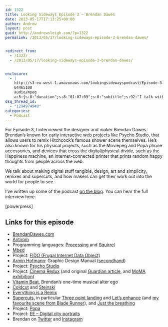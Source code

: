 ```yaml
---
id: 1322
title: Looking Sideways Episode 3 — Brendan Dawes
date: 2013-05-17T17:13:25+00:00
author: Andrew
layout: post
guid: http://andrewsleigh.com/?p=1322
permalink: /2013/05/17/looking-sideways-episode-3-brendan-dawes/


redirect_from:
  - /1322/
  - /2013/05/17/looking-sideways-episode-3-brendan-dawes/


enclosure:
  - |
    http://s3-eu-west-1.amazonaws.com/lookingsidewayspodcast/Episode-3-Brendan-Dawes-Interview.mp3
    64465108
    audio/mpeg
    a:5:{s:8:"duration";s:8:"01:07:09";s:8:"subtitle";s:92:"I talk with Brendan Dawes: designer and maker, and self-confessed 'filler-in of rectangles'.";s:7:"summary";s:283:"This week, I interview the designer and maker Brendan Dawes for my podcast, Looking Sideways. We talk about simplicity in art and design, remixing culture and wrestling supercuts, publishing early and the nice things that happen when you get your work out there for the world to see.";s:8:"keywords";s:29:"maker, brendan, dawes, design";s:6:"author";s:13:"Andrew Sleigh";}
dsq_thread_id:
  - "1294974948"
categories:
  - Podcast
---
```

For Episode 3, I interviewed the designer and maker Brendan Dawes. Brendan&#8217;s known for early interactive web projects like Psycho Studio, that allows users to remix Hitchcock&#8217;s famous shower scene themselves. He&#8217;s also known for his physical projects, such as the Moviepeg and Popa phone accessories, and devices that cross the digital/physical divide, such as the Happiness machine, an internet-connected printer that prints random happy thoughts from people across the web.

We talk about making digital stuff tangible, design, art and simplicity, remixes and supercuts, and how makers can get their work out into the world for people to see.<!--more-->

I&#8217;ve written up some of the podcast [on the blog](/2013/05/17/brendan-dawes-sharing-your-work/). You can hear the full interview here.

<div class="podcast_player">
  [powerpress]
</div>

## Links for this episode

  * [BrendanDawes.com](http://brendandawes.com)
  * [Antirom](http://www.antirom.com)
  * Programming languages: [Processing](http://www.processing.org) and [Squirrel](http://www.squirrel-lang.org)
  * [Mbed](http://mbed.org)
  * Project: [FIDO (Frugal Internet Data Object)](http://brendandawes.com/projects/weatherindicator)
  * [Armin Hofmann](http://en.wikipedia.org/wiki/Armin_Hofmann): Graphic Design Manual ([secondhand](http://www.abebooks.co.uk/book-search/title/the-graphic-design-manual/author/armin-hofmann/sortby/3/page-1/))
  * Project: [Psycho Studio](http://brendandawes.com/projects/psychostudio)
  * Project: [Cinema Redux](http://brendandawes.com/projects/cinemaredux) (and original [Guardian article](http://arts.guardian.co.uk/fridayreview/story/0,,1172523,00.html), and [MoMA exhibition](http://www.moma.org/interactives/exhibitions/2008/elasticmind/))
  * [Vitamin Beat](http://www.discogs.com/artist/Brendan+J.+Dawes), Brendan&#8217;s one-time musical alter ego
  * [Coldcut](http://ninjatune.net/artist/coldcut) and [Steinski](http://www.steinski.com)
  * [Everything is a Remix](http://everythingisaremix.info)
  * [Supercuts](http://supercut.org), in particular [Three point landing](https://vimeo.com/41731718) and [Let&#8217;s enhance](http://www.youtube.com/watch?v=Vxq9yj2pVWk) (and [my favourite scene from Blade Runner](http://www.youtube.com/watch?v=qHepKd38pr0)), and [Just the breathing](http://supercut.org/video/531)
  * Project: [Popa](http://brendandawes.com/projects/popa)
  * Project: [EE &#8211; Digital city portraits](http://brendandawes.com/projects/ee)
  * Brendan on [Twitter](https://twitter.com/brendandawes) and [Instagram](http://instagram.com/brendandawes)